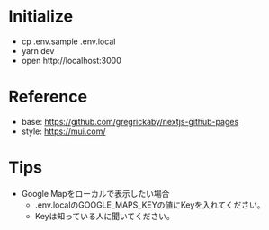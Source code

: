 # Initialize

* cp .env.sample .env.local
* yarn dev
* open http://localhost:3000

# Reference

* base: https://github.com/gregrickaby/nextjs-github-pages
* style: https://mui.com/

# Tips

* Google Mapをローカルで表示したい場合
  * .env.localのGOOGLE_MAPS_KEYの値にKeyを入れてください。
  * Keyは知っている人に聞いてください。
